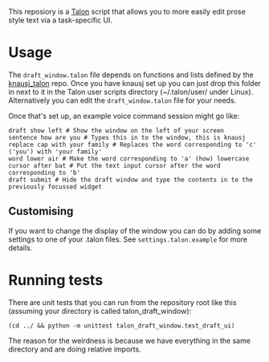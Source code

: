 This reposiory is a [Talon](https://talonvoice.com/) script that allows you to more easily edit prose style text via a task-specific UI.

# Usage

The `draft_window.talon` file depends on functions and lists defined by the [knausj\_talon](https://github.com/knausj85/knausj_talon) repo. Once you have knausj set up you can just drop this folder in next to it in the Talon user scripts directory (~/.talon/user/ under Linux). Alternatively you can edit the `draft_window.talon` file for your needs.

Once that's set up, an example voice command session might go like:

    draft show left # Show the window on the left of your screen
    sentence how are you # Types this in to the window, this is knausj
    replace cap with your family # Replaces the word corresponding to 'c' ('you') with 'your family'
    word lower air # Make the word corresponding to 'a' (how) lowercase
    cursor after bat # Put the text input cursor after the word corresponding to 'b'
    draft submit # Hide the draft window and type the contents in to the previously focussed widget

## Customising

If you want to change the display of the window you can do by adding some settings to one of your .talon files. See `settings.talon.example` for more details.

# Running tests

There are unit tests that you can run from the repository root like this (assuming your directory is called talon\_draft\_window):

    (cd ../ && python -m unittest talon_draft_window.test_draft_ui)

The reason for the weirdness is because we have everything in the same directory and are doing relative imports.
